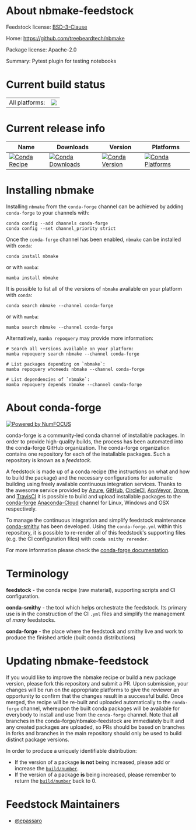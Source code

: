 About nbmake-feedstock
======================

Feedstock license: [BSD-3-Clause](https://github.com/conda-forge/nbmake-feedstock/blob/main/LICENSE.txt)

Home: https://github.com/treebeardtech/nbmake

Package license: Apache-2.0

Summary: Pytest plugin for testing notebooks

Current build status
====================


<table><tr><td>All platforms:</td>
    <td>
      <a href="https://dev.azure.com/conda-forge/feedstock-builds/_build/latest?definitionId=14481&branchName=main">
        <img src="https://dev.azure.com/conda-forge/feedstock-builds/_apis/build/status/nbmake-feedstock?branchName=main">
      </a>
    </td>
  </tr>
</table>

Current release info
====================

| Name | Downloads | Version | Platforms |
| --- | --- | --- | --- |
| [![Conda Recipe](https://img.shields.io/badge/recipe-nbmake-green.svg)](https://anaconda.org/conda-forge/nbmake) | [![Conda Downloads](https://img.shields.io/conda/dn/conda-forge/nbmake.svg)](https://anaconda.org/conda-forge/nbmake) | [![Conda Version](https://img.shields.io/conda/vn/conda-forge/nbmake.svg)](https://anaconda.org/conda-forge/nbmake) | [![Conda Platforms](https://img.shields.io/conda/pn/conda-forge/nbmake.svg)](https://anaconda.org/conda-forge/nbmake) |

Installing nbmake
=================

Installing `nbmake` from the `conda-forge` channel can be achieved by adding `conda-forge` to your channels with:

```
conda config --add channels conda-forge
conda config --set channel_priority strict
```

Once the `conda-forge` channel has been enabled, `nbmake` can be installed with `conda`:

```
conda install nbmake
```

or with `mamba`:

```
mamba install nbmake
```

It is possible to list all of the versions of `nbmake` available on your platform with `conda`:

```
conda search nbmake --channel conda-forge
```

or with `mamba`:

```
mamba search nbmake --channel conda-forge
```

Alternatively, `mamba repoquery` may provide more information:

```
# Search all versions available on your platform:
mamba repoquery search nbmake --channel conda-forge

# List packages depending on `nbmake`:
mamba repoquery whoneeds nbmake --channel conda-forge

# List dependencies of `nbmake`:
mamba repoquery depends nbmake --channel conda-forge
```


About conda-forge
=================

[![Powered by
NumFOCUS](https://img.shields.io/badge/powered%20by-NumFOCUS-orange.svg?style=flat&colorA=E1523D&colorB=007D8A)](https://numfocus.org)

conda-forge is a community-led conda channel of installable packages.
In order to provide high-quality builds, the process has been automated into the
conda-forge GitHub organization. The conda-forge organization contains one repository
for each of the installable packages. Such a repository is known as a *feedstock*.

A feedstock is made up of a conda recipe (the instructions on what and how to build
the package) and the necessary configurations for automatic building using freely
available continuous integration services. Thanks to the awesome service provided by
[Azure](https://azure.microsoft.com/en-us/services/devops/), [GitHub](https://github.com/),
[CircleCI](https://circleci.com/), [AppVeyor](https://www.appveyor.com/),
[Drone](https://cloud.drone.io/welcome), and [TravisCI](https://travis-ci.com/)
it is possible to build and upload installable packages to the
[conda-forge](https://anaconda.org/conda-forge) [Anaconda-Cloud](https://anaconda.org/)
channel for Linux, Windows and OSX respectively.

To manage the continuous integration and simplify feedstock maintenance
[conda-smithy](https://github.com/conda-forge/conda-smithy) has been developed.
Using the ``conda-forge.yml`` within this repository, it is possible to re-render all of
this feedstock's supporting files (e.g. the CI configuration files) with ``conda smithy rerender``.

For more information please check the [conda-forge documentation](https://conda-forge.org/docs/).

Terminology
===========

**feedstock** - the conda recipe (raw material), supporting scripts and CI configuration.

**conda-smithy** - the tool which helps orchestrate the feedstock.
                   Its primary use is in the construction of the CI ``.yml`` files
                   and simplify the management of *many* feedstocks.

**conda-forge** - the place where the feedstock and smithy live and work to
                  produce the finished article (built conda distributions)


Updating nbmake-feedstock
=========================

If you would like to improve the nbmake recipe or build a new
package version, please fork this repository and submit a PR. Upon submission,
your changes will be run on the appropriate platforms to give the reviewer an
opportunity to confirm that the changes result in a successful build. Once
merged, the recipe will be re-built and uploaded automatically to the
`conda-forge` channel, whereupon the built conda packages will be available for
everybody to install and use from the `conda-forge` channel.
Note that all branches in the conda-forge/nbmake-feedstock are
immediately built and any created packages are uploaded, so PRs should be based
on branches in forks and branches in the main repository should only be used to
build distinct package versions.

In order to produce a uniquely identifiable distribution:
 * If the version of a package **is not** being increased, please add or increase
   the [``build/number``](https://docs.conda.io/projects/conda-build/en/latest/resources/define-metadata.html#build-number-and-string).
 * If the version of a package **is** being increased, please remember to return
   the [``build/number``](https://docs.conda.io/projects/conda-build/en/latest/resources/define-metadata.html#build-number-and-string)
   back to 0.

Feedstock Maintainers
=====================

* [@epassaro](https://github.com/epassaro/)


